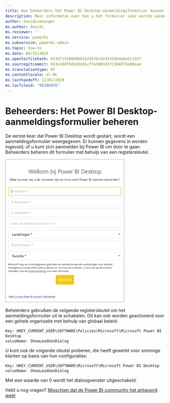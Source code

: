 ```yaml
---
title: Hoe beheerders het Power BI Desktop-aanmeldingsformulier kunnen beheren
description: Meer informatie over hoe u het formulier voor eerste aanmelding kunt beheren bij het openen van Power BI Desktop.
author: davidiseminger
ms.author: davidi
ms.reviewer: ''
ms.service: powerbi
ms.subservice: powerbi-admin
ms.topic: how-to
ms.date: 04/15/2019
ms.openlocfilehash: 633d71326009881b22b7b7d235316b4ebe5c132f
ms.sourcegitcommit: 653e18d7041d3dd1cf7a38010372366975a98eae
ms.translationtype: HT
ms.contentlocale: nl-NL
ms.lasthandoff: 12/01/2020
ms.locfileid: "96386876"
---
```

# <a name="administrators-manage-the-power-bi-desktop-sign-in-form"></a>Beheerders: Het Power BI Desktop-aanmeldingsformulier beheren
De eerste keer dat Power BI Desktop wordt gestart, wordt een aanmeldingsformulier weergegeven. Er kunnen gegevens in worden ingevuld, of u kunt zich aanmelden bij Power BI om door te gaan. Beheerders beheren dit formulier met behulp van een registersleutel. 

![Schermopname van een formulier voor eerste aanmelding voor Power BI Desktop.](media/desktop-admin-sign-in-form/sign-in-form.png)

Beheerders gebruiken de volgende registersleutel om het aanmeldingsformulier uit te schakelen. Dit kan ook worden geactiveerd voor een gehele organisatie met behulp van globaal beleid.

```
Key: HKEY_CURRENT_USER\SOFTWARE\Policies\Microsoft\Microsoft Power BI Desktop
valueName: ShowLeadGenDialog
```
U kunt ook de volgende sleutel proberen, die heeft gewerkt voor sommige klanten op basis van hun configuraties:

```
Key: HKEY_CURRENT_USER\SOFTWARE\Microsoft\Microsoft Power BI Desktop
valueName: ShowLeadGenDialog
```

Met een waarde van 0 wordt het dialoogvenster uitgeschakeld.




Hebt u nog vragen? [Misschien dat de Power BI-community het antwoord weet](https://community.powerbi.com/)

